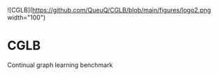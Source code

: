 ![CGLB](https://github.com/QueuQ/CGLB/blob/main/figures/logo2.png width="100")

# CGLB
Continual graph learning benchmark
